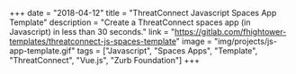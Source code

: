 +++
date = "2018-04-12"
title = "ThreatConnect Javascript Spaces App Template"
description = "Create a ThreatConnect spaces app (in Javascript) in less than 30 seconds."
link = "https://gitlab.com/fhightower-templates/threatconnect-js-spaces-template"
image = "img/projects/js-app-template.gif"
tags = ["Javascript", "Spaces Apps", "Template", "ThreatConnect", "Vue.js", "Zurb Foundation"]
+++
